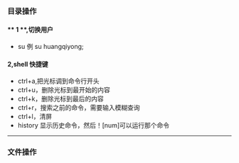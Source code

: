 ### 目录操作
#### ** 1 **,切换用户  
- su 例 su huangqiyong;  
#### 2,shell 快捷键  
- ctrl+a,把光标调到命令行开头  
- ctrl+u，删除光标到最开始的内容  
- ctrl+k，删除光标到最后的内容  
- ctrl+r，搜索之前的命令，需要输入模糊查询  
- ctrl+l，清屏  
- history 显示历史命令，然后！[num]可以运行那个命令  
* * *
### 文件操作

